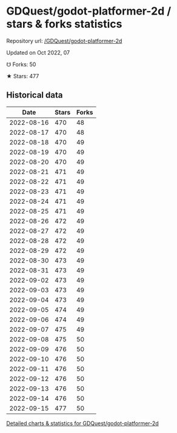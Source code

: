 # GDQuest/godot-platformer-2d / stars & forks statistics

Repository url: [/GDQuest/godot-platformer-2d](https://github.com/GDQuest/godot-platformer-2d)

Updated on Oct 2022, 07

☋ Forks: 50

★ Stars: 477

## Historical data
| Date | Stars | Forks |
|------|-------|-------|
| 2022-08-16 | 470 | 48 | 
| 2022-08-17 | 470 | 48 | 
| 2022-08-18 | 470 | 49 | 
| 2022-08-19 | 470 | 49 | 
| 2022-08-20 | 470 | 49 | 
| 2022-08-21 | 471 | 49 | 
| 2022-08-22 | 471 | 49 | 
| 2022-08-23 | 471 | 49 | 
| 2022-08-24 | 471 | 49 | 
| 2022-08-25 | 471 | 49 | 
| 2022-08-26 | 472 | 49 | 
| 2022-08-27 | 472 | 49 | 
| 2022-08-28 | 472 | 49 | 
| 2022-08-29 | 472 | 49 | 
| 2022-08-30 | 473 | 49 | 
| 2022-08-31 | 473 | 49 | 
| 2022-09-02 | 473 | 49 | 
| 2022-09-03 | 473 | 49 | 
| 2022-09-04 | 473 | 49 | 
| 2022-09-05 | 474 | 49 | 
| 2022-09-06 | 474 | 49 | 
| 2022-09-07 | 475 | 49 | 
| 2022-09-08 | 475 | 50 | 
| 2022-09-09 | 476 | 50 | 
| 2022-09-10 | 476 | 50 | 
| 2022-09-11 | 476 | 50 | 
| 2022-09-12 | 476 | 50 | 
| 2022-09-13 | 476 | 50 | 
| 2022-09-14 | 476 | 50 | 
| 2022-09-15 | 477 | 50 | 


[Detailed charts & statistics for GDQuest/godot-platformer-2d](https://reviewgithub.com/rep/GDQuest/godot-platformer-2d)
